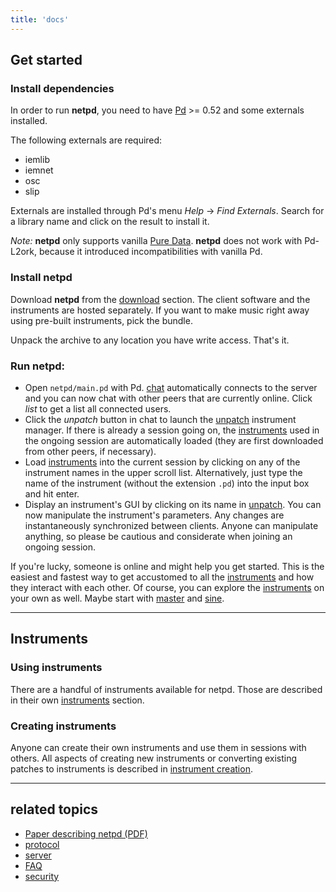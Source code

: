 ```yaml
---
title: 'docs'
---
```


## Get started

### Install dependencies
In order to run **netpd**, you need to have [Pd](http://msp.ucsd.edu/software.html) >= 0.52
and some externals installed.

The following externals are required:
- iemlib
- iemnet
- osc
- slip

Externals are installed through Pd's menu *Help* → *Find Externals*. Search for a
library name and click on the result to install it.

*Note:* **netpd** only supports vanilla [Pure Data](http://msp.ucsd.edu/software.html).
**netpd** does not work with Pd-L2ork, because it introduced incompatibilities with vanilla Pd.

### Install netpd
Download **netpd** from the [download](../download) section. The client software and the
instruments are hosted separately. If you want to make music right away using pre-built
instruments, pick the bundle.

Unpack the archive to any location you have write access. That's it.

### Run netpd:
- Open `netpd/main.pd` with Pd.
  [chat](/docs/chat) automatically connects to the server and you can
  now chat with other peers that are currently online.
  Click *list* to get a list all connected users.
- Click the *unpatch* button in chat to launch
  the [unpatch](../docs/unpatch) instrument manager. If there is already a
  session going on, the [instruments](../instruments) used in the ongoing
  session are automatically loaded (they are first downloaded from other peers,
  if necessary).
- Load [instruments](../instruments) into the current session by clicking on
  any of the instrument names in the upper scroll list.
  Alternatively, just type the name of the instrument (without the
  extension `.pd`) into the input box and hit enter.
- Display an instrument's GUI by clicking on its name in [unpatch](../docs/unpatch).
  You can now manipulate the instrument's parameters. Any changes are instantaneously
  synchronized between clients. Anyone can manipulate anything, so please be
  cautious and considerate when joining an ongoing session.

If you're lucky, someone is online and might help you get started. This is the easiest
and fastest way to get accustomed to all the [instruments](../instruments) and how they
interact with each other. Of course, you can explore the [instruments](../instruments)
on your own as well. Maybe start with [master](../instruments/master) and
[sine](../instruments/sine).

------------------------

## Instruments

### Using instruments

There are a handful of instruments available for netpd. Those are described
in their own [instruments](../instruments) section.

### Creating instruments

Anyone can create their own instruments and use them in sessions with others.
All aspects of creating new instruments or converting existing patches
to instruments is described in [instrument creation](instrument-creation).

------------------------

## related topics

- [Paper describing netpd (PDF)](netpd-lac2013-paper.pdf)
- [protocol](../docs/protocol)
- [server](../docs/server)
- [FAQ](../docs/faq)
- [security](../docs/security)


